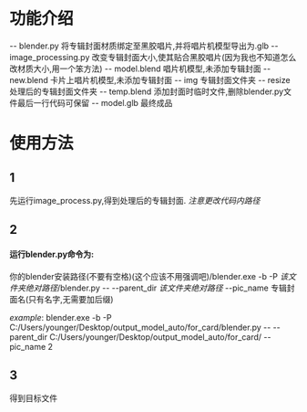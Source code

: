 # 功能介绍
-- blender.py 将专辑封面材质绑定至黑胶唱片,并将唱片机模型导出为.glb
-- image_processing.py 改变专辑封面大小,使其贴合黑胶唱片(因为我也不知道怎么改材质大小,用一个笨方法)
-- model.blend 唱片机模型,未添加专辑封面
-- new.blend 卡片上唱片机模型,未添加专辑封面
-- img 专辑封面文件夹
  -- resize 处理后的专辑封面文件夹
-- temp.blend 添加封面时临时文件,删除blender.py文件最后一行代码可保留
-- model.glb 最终成品

# 使用方法
## 1
先运行image_process.py,得到处理后的专辑封面.
*注意更改代码内路径*

## 2
  #### 运行blender.py命令为:
  你的blender安装路径(不要有空格)(这个应该不用强调吧)/blender.exe -b -P *该文件夹绝对路径*/blender.py -- --parent_dir *该文件夹绝对路径* --pic_name 专辑封面名(只有名字,无需要加后缀)

*example*: blender.exe -b -P C:/Users/younger/Desktop/output_model_auto/for_card/blender.py -- --parent_dir C:/Users/younger/Desktop/output_model_auto/for_card/ --pic_name 2

## 3
得到目标文件
